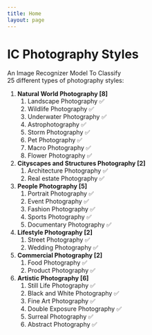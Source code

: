 ```yaml
---
title: Home
layout: page
---
```


# IC Photography Styles
An Image Recognizer Model To Classify <br/>
25 different types of photography styles:
1. **Natural World Photography [8]**
    1. Landscape Photography ✅
    2. Wildlife Photography ✅
    3. Underwater Photography ✅
    4. Astrophotography ✅
    5. Storm Photography ✅
    6. Pet Photography ✅
    7. Macro Photography ✅
    8. Flower Photography ✅
2. **Cityscapes and Structures Photography [2]**
    1. Architecture Photography ✅
    2. Real estate Photography ✅
3. **People Photography [5]**
    1. Portrait Photography ✅
    2. Event Photography ✅
    3. Fashion Photography ✅
    4. Sports Photography ✅
    5. Documentary Photography ✅
4. **Lifestyle Photography [2]**
    1. Street Photography ✅
    2. Wedding Photography ✅
5. **Commercial Photography [2]**
    1. Food Photography ✅
    2. Product Photography ✅
6. **Artistic Photography [6]**
    1. Still Life Photography ✅
    2. Black and White Photography ✅
    3. Fine Art Photography ✅
    4. Double Exposure Photography ✅
    5. Surreal Photography ✅
    6. Abstract Photography ✅